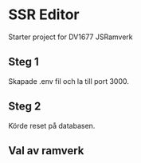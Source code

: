 # SSR Editor

Starter project for DV1677 JSRamverk

## Steg 1

Skapade .env fil och la till port 3000.

## Steg 2

Körde reset på databasen.

## Val av ramverk